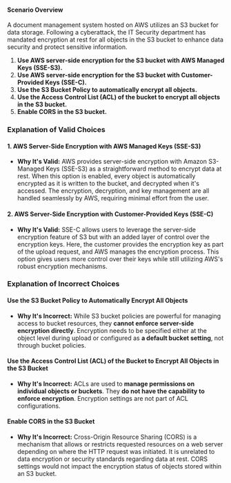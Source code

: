 #### Scenario Overview

A document management system hosted on AWS utilizes an S3 bucket for data storage. Following a cyberattack, the IT Security department has mandated encryption at rest for all objects in the S3 bucket to enhance data security and protect sensitive information.

1. **Use AWS server-side encryption for the S3 bucket with AWS Managed Keys (SSE-S3).**
2. **Use AWS server-side encryption for the S3 bucket with Customer-Provided Keys (SSE-C).**
3. **Use the S3 Bucket Policy to automatically encrypt all objects.**
4. **Use the Access Control List (ACL) of the bucket to encrypt all objects in the S3 bucket.**
5. **Enable CORS in the S3 bucket.**

### Explanation of Valid Choices

#### 1. AWS Server-Side Encryption with AWS Managed Keys (SSE-S3)

- **Why It's Valid:** AWS provides server-side encryption with Amazon S3-Managed Keys (SSE-S3) as a straightforward method to encrypt data at rest. When this option is enabled, every object is automatically encrypted as it is written to the bucket, and decrypted when it's accessed. The encryption, decryption, and key management are all handled seamlessly by AWS, requiring minimal effort from the user.

#### 2. AWS Server-Side Encryption with Customer-Provided Keys (SSE-C)

- **Why It's Valid:** SSE-C allows users to leverage the server-side encryption feature of S3 but with an added layer of control over the encryption keys. Here, the customer provides the encryption key as part of the upload request, and AWS manages the encryption process. This option gives users more control over their keys while still utilizing AWS's robust encryption mechanisms.

### Explanation of Incorrect Choices

#### Use the S3 Bucket Policy to Automatically Encrypt All Objects

- **Why It's Incorrect:** While S3 bucket policies are powerful for managing access to bucket resources, they **cannot enforce server-side encryption directly**. Encryption needs to be specified either at the object level during upload or configured as **a default bucket setting**, not through bucket policies.

#### Use the Access Control List (ACL) of the Bucket to Encrypt All Objects in the S3 Bucket

- **Why It's Incorrect:** ACLs are used to **manage permissions on individual objects or buckets**. They **do not have the capability to enforce encryption**. Encryption settings are not part of ACL configurations.

#### Enable CORS in the S3 Bucket

- **Why It's Incorrect:** Cross-Origin Resource Sharing (CORS) is a mechanism that allows or restricts requested resources on a web server depending on where the HTTP request was initiated. It is unrelated to data encryption or security standards regarding data at rest. CORS settings would not impact the encryption status of objects stored within an S3 bucket.